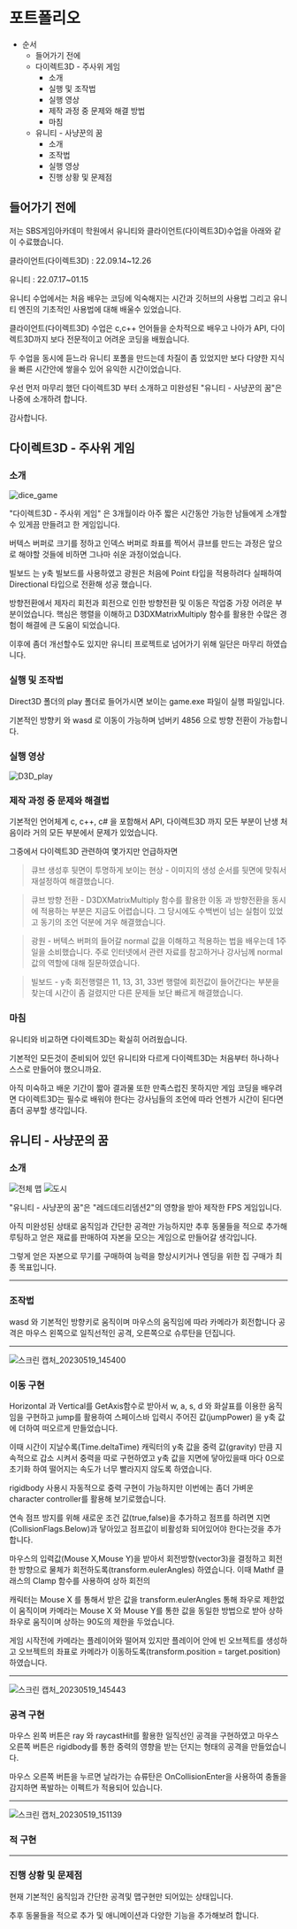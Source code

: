 # 포트폴리오

+ 순서
   + 들어가기 전에
   + 다이렉트3D - 주사위 게임
      + 소개
      + 실행 및 조작법
      + 실행 영상
      + 제작 과정 중 문제와 해결 방법
      + 마침
   + 유니티 - 사냥꾼의 꿈
      + 소개
      + 조작법
      + 실행 영상
      + 진행 상황 및 문제점
## 들어가기 전에
저는 SBS게임아카데미 학원에서 유니티와 클라이언트(다이렉트3D)수업을 아래와 같이 수료했습니다.

클라이언트(다이렉트3D) : 22.09.14~12.26

유니티 : 22.07.17~01.15

유니티 수업에서는 처음 배우는 코딩에 익숙해지는 시간과 깃허브의 사용법 그리고 유니티 엔진의 기초적인 사용법에 대해 배울수 있었습니다.

클라이언트(다이렉트3D) 수업은 c,c++ 언어들을 순차적으로 배우고 나아가 API, 다이렉트3D까지 보다 전문적이고 어려운 코딩을 배웠습니다.

두 수업을 동시에 듣느라 유니티 포폴을 만드는데 차질이 좀 있었지만 보다 다양한 지식을 빠른 시간안에 쌓을수 있어 유익한 시간이었습니다.

우선 먼저 마무리 했던 다이렉트3D 부터 소개하고 미완성된 "유니티 - 사냥꾼의 꿈"은 나중에 소개하려 합니다.

감사합니다.
## 다이렉트3D - 주사위 게임
### 소개

![dice_game](https://user-images.githubusercontent.com/109446732/212500352-4ea5d733-ee92-496b-bb8c-d99b003948db.png)

"다이렉트3D - 주사위 게임" 은 3개월이라 아주 짧은 시간동안 가능한 남들에게 소개할수 있게끔 만들려고 한 게임입니다.

버텍스 버퍼로 크기를 정하고 인덱스 버퍼로 좌표를 찍어서 큐브를 만드는 과정은 앞으로 해야할 것들에 비하면 그나마 쉬운 과정이었습니다.

빌보드 는 y축 빌보드를 사용하였고 광원은 처음에 Point 타입을 적용하려다 실패하여 Directional 타입으로 전환해 성공 했습니다.

방향전환에서 제자리 회전과 회전으로 인한 방향전환 및 이동은 작업중 가장 어려운 부분이었습니다.
핵심은 행렬을 이해하고 D3DXMatrixMultiply 함수를 활용한 수많은 경험이 해결에 큰 도움이 되었습니다.

이후에 좀더 개선할수도 있지만 유니티 프로젝트로 넘어가기 위해 일단은 마무리 하였습니다.
### 실행 및 조작법

Direct3D 폴더의 play 폴더로 들어가시면 보이는 game.exe 파일이 실행 파일입니다.

기본적인 방향키 와 wasd 로 이동이 가능하며 넘버키 4856 으로 방향 전환이 가능합니다.
### 실행 영상

![D3D_play](https://user-images.githubusercontent.com/109446732/212500636-b931c40e-681d-4189-9cc4-957a8868e22e.gif)
### 제작 과정 중 문제와 해결법

기본적인 언어체계 c, c++, c# 을 포함해서 API, 다이렉트3D 까지 모든 부분이 난생 처음이라 거의 모든 부분에서 문제가 있었습니다.

그중에서 다이렉트3D 관련하여 몇가지만 언급하자면

> 큐브 생성후 뒷면이 투명하게 보이는 현상 - 이미지의 생성 순서를 뒷면에 맞춰서 재설정하여 해결했습니다.

> 큐브 방향 전환 - D3DXMatrixMultiply 함수를 활용한 이동 과 방향전환을 동시에 적용하는 부분은 지금도 어렵습니다. 그 당시에도 수백번이 넘는 실험이 있었고 동기의 조언 덕분에 겨우 해결했습니다.

> 광원 - 버텍스 버퍼의 들어갈 normal 값을 이해하고 적용하는 법을 배우는데 1주일을 소비했습니다. 주로 인터넷에서 관련 자료를 참고하거나 강사님께 normal 값의 역할에 대해 질문하였습니다.

> 빌보드 - y축 회전행렬은 11, 13, 31, 33번 행렬에 회전값이 들어간다는 부분을 찾는데 시간이 좀 걸렸지만 다른 문제들 보단 빠르게 해결했습니다.
### 마침

유니티와 비교하면 다이렉트3D는 확실히 어려웠습니다.

기본적인 모든것이 준비되어 있던 유니티와 다르게 다이렉트3D는 처음부터 하나하나 스스로 만들어야 했으니까요.

아직 미숙하고 배운 기간이 짧아 결과물 또한 만족스럽진 못하지만 게임 코딩을 배우려면 다이렉트3D는 필수로 배워야 한다는 강사님들의 조언에 따라 언젠가 시간이 된다면 좀더 공부할 생각입니다.
## 유니티 - 사냥꾼의 꿈
### 소개
![전체 맵](https://user-images.githubusercontent.com/109446732/230705667-2c889450-cd4e-4559-a292-5f3a39f47b1b.png)
![도시](https://user-images.githubusercontent.com/109446732/230705680-b781372c-ffcc-4e48-9275-5120228b1d19.png)

"유니티 - 사냥꾼의 꿈"은 "레드데드리뎀션2"의 영향을 받아 제작한 FPS 게임입니다.

아직 미완성된 상태로 움직임과 간단한 공격만 가능하지만 추후 동물들을 적으로 추가해 루팅하고 얻은 재료를 판매하여 자본을 모으는 게임으로 만들어갈 생각입니다.

그렇게 얻은 자본으로 무기를 구매하여 능력을 향상시키거나 엔딩을 위한 집 구매가 최종 목표입니다.

----

### 조작법

wasd 와 기본적인 방향키로 움직이며 마우스의 움직임에 따라 카메라가 회전합니다
공격은 마우스 왼쪽으로 일직선적인 공격, 오른쪽으로 슈루탄을 던집니다.

----

![스크린 캡처_20230519_145400](https://github.com/nimonemo434/Hunter_project_V2/assets/109446732/f48e54db-92d4-4139-bba7-93d3af36000c)

### 이동 구현

Horizontal 과 Vertical를 GetAxis함수로 받아서 w, a, s, d 와 화살표를 이용한 움직임을 구현하고 jump를 활용하여 스페이스바 입력시 주어진 값(jumpPower)
을 y축 값에 더하여 떠오르게 만들었습니다.

이때 시간이 지날수록(Time.deltaTime) 캐릭터의 y축 값을 중력 값(gravity) 만큼 지속적으로 갑소 시켜서 중력을 따로 구현하였고
y축 값을 지면에 닿아있을때 마다 0으로 초기화 하여 떨어지는 속도가 너무 빨라지지 않도록 하였습니다.

rigidbody 사용시 자동적으로 중력 구현이 가능하지만 이번에는 좀더 가벼운 character controller를 활용해 보기로했습니다.

연속 점프 방지를 위해 새로운 조건 값(true,false)을 추가하고 점프를 하려면 지면(CollisionFlags.Below)과 닿아있고 점프값이 비활성화 되어있어야 한다는것을 추가합니다.

마우스의 입력값(Mouse X,Mouse Y)을 받아서 회전방향(vector3)을 결정하고 회전한 방향으로 물체가 회전하도록(transform.eulerAngles) 하였습니다.
이때 Mathf 클래스의 Clamp 함수를 사용하여 상하 회전의 

캐릭터는 Mouse X 를 통해서 받은 값을 transform.eulerAngles 통해 좌우로 제한없이 움직이며 카메라는 Mouse X 와 Mouse Y를 통한 값을 동일한 방법으로 받아 상하좌우로 움직이며
상하는 90도의 제한을 두었습니다.

게임 시작전에 카메라는 플레이어와 떨어져 있지만 플레이어 안에 빈 오브젝트를 생성하고 오브젝트의 좌표로 카메라가 이동하도록(transform.position = target.position) 하였습니다.

----

![스크린 캡처_20230519_145443](https://github.com/nimonemo434/Hunter_project_V2/assets/109446732/9d6f1f63-8015-47e7-9289-264fae7e3ac2)

### 공격 구현

마우스 왼쪽 버튼은 ray 와 raycastHit를 활용한 일직선인 공격을 구현하였고 마우스 오른쪽 버튼은 rigidbody를 통한 중력의 영향을 받는 던지는 형태의 공격을 만들었습니다.

마우스 오른쪽 버튼을 누르면 날라가는 슈류탄은 OnCollisionEnter을 사용하여 충돌을 감지하면 폭발하는 이펙트가 적용되어 있습니다.

----

![스크린 캡처_20230519_151139](https://github.com/nimonemo434/Hunter_project_V2/assets/109446732/7763ddb3-6f14-4d21-9e64-dd97697b71ed)

### 적 구현

----

### 진행 상황 및 문제점

현재 기본적인 움직임과 간단한 공격및 맵구현만 되어있는 상태입니다.

추후 동물들을 적으로 추가 및 애니메이션과 다양한 기능을 추가해보려 합니다.
